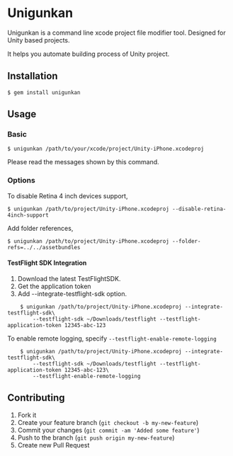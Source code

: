 # Unigunkan

Unigunkan is a command line xcode project file modifier tool. Designed for Unity based projects.

It helps you automate building process of Unity project.

## Installation

    $ gem install unigunkan

## Usage

### Basic

    $ unigunkan /path/to/your/xcode/project/Unity-iPhone.xcodeproj
    
Please read the messages shown by this command.

### Options

To disable Retina 4 inch devices support,

    $ unigunkan /path/to/project/Unity-iPhone.xcodeproj --disable-retina-4inch-support

Add folder references,

    $ unigunkan /path/to/project/Unity-iPhone.xcodeproj --folder-refs=../../assetbundles
    
#### TestFlight SDK Integration

1. Download the latest TestFlightSDK.
2. Get the application token
3. Add --integrate-testflight-sdk option.

````
    $ unigunkan /path/to/project/Unity-iPhone.xcodeproj --integrate-testflight-sdk\
        --testflight-sdk ~/Downloads/testflight --testflight-application-token 12345-abc-123
````

To enable remote logging, specify `--testflight-enable-remote-logging`

````
    $ unigunkan /path/to/project/Unity-iPhone.xcodeproj --integrate-testflight-sdk\
        --testflight-sdk ~/Downloads/testflight --testflight-application-token 12345-abc-123\
        --testflight-enable-remote-logging
````
    
## Contributing

1. Fork it
2. Create your feature branch (`git checkout -b my-new-feature`)
3. Commit your changes (`git commit -am 'Added some feature'`)
4. Push to the branch (`git push origin my-new-feature`)
5. Create new Pull Request
